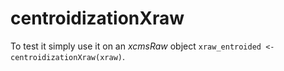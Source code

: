 # centroidizationXraw

To test it simply use it on an *xcmsRaw* object `xraw_entroided <- centroidizationXraw(xraw)`.
